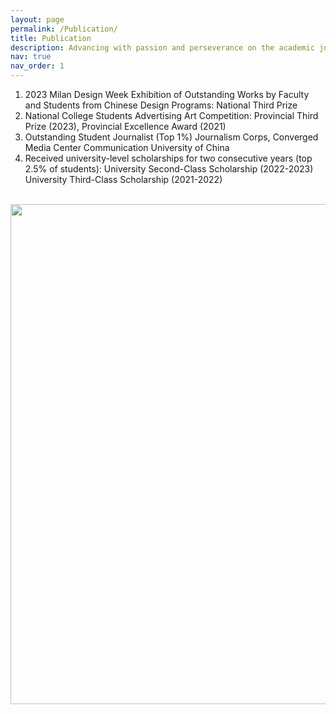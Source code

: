 ```yaml
---
layout: page
permalink: /Publication/
title: Publication
description: Advancing with passion and perseverance on the academic journey!
nav: true
nav_order: 1
---
```


1. 2023 Milan Design Week Exhibition of Outstanding Works by Faculty and Students from Chinese Design Programs: National Third Prize
2. National College Students Advertising Art Competition: Provincial Third Prize (2023), Provincial Excellence Award (2021)
3. Outstanding Student Journalist (Top 1%) Journalism Corps, Converged Media Center Communication University of China
4. Received university-level scholarships for two consecutive years (top 2.5% of students): University Second-Class Scholarship (2022-2023) University Third-Class Scholarship (2021-2022)



<br>
<a href="https://github.com/SocratesClub/SocratesClub.github.io/edit/master/_pages/publications.md">
  <img src="https://user-images.githubusercontent.com/543384/192227995-fdb3a693-2f68-4dc4-b9bd-06053066322f.png" width = "800" align="middle" />
</a>
<br>
